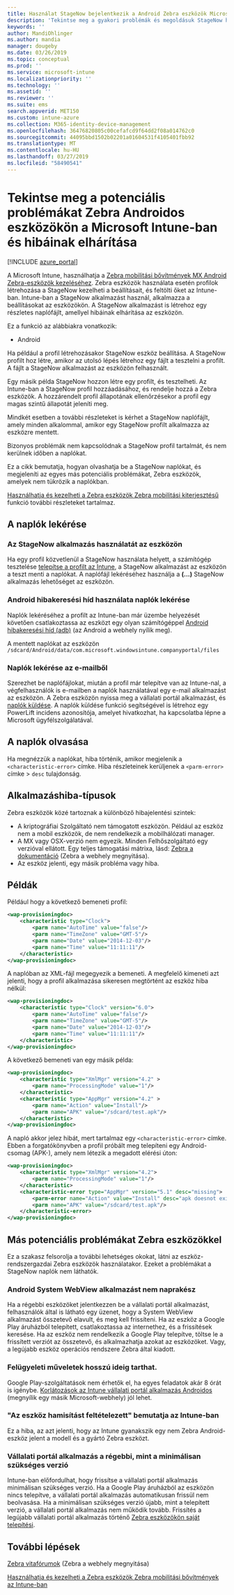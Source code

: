 ```yaml
---
title: Használat StageNow bejelentkezik a Android Zebra eszközök Microsoft Intune - Azure-ban |} A Microsoft Docs
description: 'Tekintse meg a gyakori problémák és megoldásuk StageNow használata az Android-eszközökön a Microsoft Intune-nal. Is megtudhatja, hogyan naplók lekérése és példák: a sikeres, a hibák és a naplók olvasása.'
keywords: ''
author: MandiOhlinger
ms.author: mandia
manager: dougeby
ms.date: 03/26/2019
ms.topic: conceptual
ms.prod: ''
ms.service: microsoft-intune
ms.localizationpriority: ''
ms.technology: ''
ms.assetid: ''
ms.reviewer: ''
ms.suite: ems
search.appverid: MET150
ms.custom: intune-azure
ms.collection: M365-identity-device-management
ms.openlocfilehash: 36476820805c00cefafcd9f64dd2f08a014762c0
ms.sourcegitcommit: 44095bbd1502b02201a01604531f4105401fbb92
ms.translationtype: MT
ms.contentlocale: hu-HU
ms.lasthandoff: 03/27/2019
ms.locfileid: "58490541"
---
```

# <a name="troubleshoot-and-see-potential-issues-on-android-zebra-devices-in-microsoft-intune"></a>Tekintse meg a potenciális problémákat Zebra Androidos eszközökön a Microsoft Intune-ban és hibáinak elhárítása

[!INCLUDE [azure_portal](./includes/azure_portal.md)]

A Microsoft Intune, használhatja a [Zebra mobilitási bővítmények MX Android Zebra-eszközök kezeléséhez](android-zebra-mx-overview.md). Zebra eszközök használata esetén profilok létrehozása a StageNow kezelheti a beállításait, és feltölti őket az Intune-ban. Intune-ban a StageNow alkalmazást használ, alkalmazza a beállításokat az eszközökön. A StageNow alkalmazást is létrehoz egy részletes naplófájlt, amellyel hibáinak elhárítása az eszközön.

Ez a funkció az alábbiakra vonatkozik:

- Android

Ha például a profil létrehozásakor StageNow eszköz beállítása. A StageNow profilt hoz létre, amikor az utolsó lépés létrehoz egy fájlt a tesztelni a profilt. A fájlt a StageNow alkalmazást az eszközön felhasznált.

Egy másik példa StageNow hozzon létre egy profilt, és tesztelheti. Az Intune-ban a StageNow profil hozzáadásához, és rendelje hozzá a Zebra eszközök. A hozzárendelt profil állapotának ellenőrzésekor a profil egy magas szintű állapotát jeleníti meg.

Mindkét esetben a további részleteket is kérhet a StageNow naplófájlt, amely minden alkalommal, amikor egy StageNow profilt alkalmazza az eszközre mentett.

Bizonyos problémák nem kapcsolódnak a StageNow profil tartalmát, és nem kerülnek időben a naplókat.

Ez a cikk bemutatja, hogyan olvashatja be a StageNow naplókat, és megjeleníti az egyes más potenciális problémákat, Zebra eszközök, amelyek nem tükrözik a naplókban.

[Használhatja és kezelheti a Zebra eszközök Zebra mobilitási kiterjesztésű](android-zebra-mx-overview.md) funkció további részleteket tartalmaz.

## <a name="get-the-logs"></a>A naplók lekérése

### <a name="use-the-stagenow-app-on-the-device"></a>Az StageNow alkalmazás használatát az eszközön
Ha egy profil közvetlenül a StageNow használata helyett, a számítógép tesztelése [telepítse a profilt az Intune](android-zebra-mx-overview.md#step-4-create-a-device-management-profile-in-stagenow), a StageNow alkalmazást az eszközön a teszt menti a naplókat. A naplófájl lekéréséhez használja a **(...)**  StageNow alkalmazás lehetőséget az eszközön.

### <a name="get-logs-using-android-debug-bridge"></a>Android hibakeresési híd használata naplók lekérése
Naplók lekéréséhez a profilt az Intune-ban már üzembe helyezését követően csatlakoztassa az eszközt egy olyan számítógéppel [Android hibakeresési híd (adb)](https://developer.android.com/studio/command-line/adb) (az Android a webhely nyílik meg).

A mentett naplókat az eszközön `/sdcard/Android/data/com.microsoft.windowsintune.companyportal/files`

### <a name="get-logs-from-email"></a>Naplók lekérése az e-mailből
Szerezhet be naplófájlokat, miután a profil már telepítve van az Intune-nal, a végfelhasználók is e-mailben a naplók használatával egy e-mail alkalmazást az eszközön. A Zebra eszközön nyissa meg a vállalati portál alkalmazást, és [naplók küldése](https://docs.microsoft.com/intune-user-help/send-logs-to-your-it-admin-by-email-android). A naplók küldése funkció segítségével is létrehoz egy PowerLift incidens azonosítója, amelyet hivatkozhat, ha kapcsolatba lépne a Microsoft ügyfélszolgálatával.

## <a name="read-the-logs"></a>A naplók olvasása

Ha megnézzük a naplókat, hiba történik, amikor megjelenik a `<characteristic-error>` címke. Hiba részleteinek kerüljenek a `<parm-error>` címke > `desc` tulajdonság.

## <a name="error-types"></a>Alkalmazáshiba-típusok

Zebra eszközök közé tartoznak a különböző hibajelentési szintek:

- A kriptográfiai Szolgáltató nem támogatott eszközön. Például az eszköz nem a mobil eszközök, de nem rendelkezik a mobilhálózati manager.
- A MX vagy OSX-verzió nem egyezik. Minden Felhőszolgáltató egy verzióval ellátott. Egy teljes támogatási mátrixa, lásd: [Zebra a dokumentáció](http://techdocs.zebra.com/mx/) (Zebra a webhely megnyitása).
- Az eszköz jelenti, egy másik probléma vagy hiba.

## <a name="examples"></a>Példák

Például hogy a következő bemeneti profil:

```xml
<wap-provisioningdoc>
    <characteristic type="Clock">
        <parm name="AutoTime" value="false"/>
        <parm name="TimeZone" value="GMT-5"/>
        <parm name="Date" value="2014-12-03"/>
        <parm name="Time" value="11:11:11"/>
    </characteristic>
</wap-provisioningdoc>
```

A naplóban az XML-fájl megegyezik a bemeneti. A megfelelő kimeneti azt jelenti, hogy a profil alkalmazása sikeresen megtörtént az eszköz hiba nélkül:

```xml
<wap-provisioningdoc>
    <characteristic type="Clock" version="6.0">
        <parm name="AutoTime" value="false"/>
        <parm name="TimeZone" value="GMT-5"/>
        <parm name="Date" value="2014-12-03"/>
        <parm name="Time" value="11:11:11"/>
    </characteristic>
</wap-provisioningdoc>
```

A következő bemeneti van egy másik példa:

```xml
<wap-provisioningdoc>
    <characteristic type="XmlMgr" version="4.2" >
        <parm name="ProcessingMode" value="1"/>
    </characteristic>
    <characteristic type="AppMgr" version="4.2" >
        <parm name="Action" value="Install"/>
        <parm name="APK" value="/sdcard/test.apk"/>
    </characteristic>
</wap-provisioningdoc>
```

A napló akkor jelez hibát, mert tartalmaz egy `<characteristic-error>` címke. Ebben a forgatókönyvben a profil próbált meg telepíteni egy Android-csomag (APK-), amely nem létezik a megadott elérési úton:

```xml
<wap-provisioningdoc>
    <characteristic type="XmlMgr" version="4.2">
        <parm name="ProcessingMode" value="1"/>
    </characteristic>
    <characteristic-error type="AppMgr" version="5.1" desc="missing">
        <parm-error name="Action" value="Install" desc="apk doesnot exist in the path"/>
        <parm name="APK" value="/sdcard/test.apk"/>
    </characteristic-error>
</wap-provisioningdoc>
```

## <a name="other-potential-issues-with-zebra-devices"></a>Más potenciális problémákat Zebra eszközökkel

Ez a szakasz felsorolja a további lehetséges okokat, látni az eszköz-rendszergazdai Zebra eszközök használatakor. Ezeket a problémákat a StageNow naplók nem láthatók.

### <a name="android-system-webview-is-out-of-date"></a>Android System WebView alkalmazást nem naprakész

Ha a régebbi eszközöket jelentkezzen be a vállalati portál alkalmazást, felhasználók által is látható egy üzenet, hogy a System WebView alkalmazást összetevő elavult, és meg kell frissíteni. Ha az eszköz a Google Play áruházból telepített, csatlakoztassa az internethez, és a frissítések keresése. Ha az eszköz nem rendelkezik a Google Play telepítve, töltse le a frissített verziót az összetevő, és alkalmazhatja azokat az eszközöket. Vagy, a legújabb eszköz operációs rendszere Zebra által kiadott.

### <a name="management-actions-take-a-long-time"></a>Felügyeleti műveletek hosszú ideig tarthat.

Google Play-szolgáltatások nem érhetők el, ha egyes feladatok akár 8 órát is igénybe. [Korlátozások az Intune vállalati portál alkalmazás Androidos](https://support.microsoft.com/help/3211588/limitations-of-intune-company-portal-app-for-android-in-china) (megnyílik egy másik Microsoft-webhely) jól lehet.

### <a name="device-spoofing-suspected-shows-in-intune"></a>"Az eszköz hamisítást feltételezett" bemutatja az Intune-ban

Ez a hiba, az azt jelenti, hogy az Intune gyanakszik egy nem Zebra Android-eszköz jelent a modell és a gyártó Zebra eszközt.

### <a name="company-portal-app-is-older-than-minimum-required-version"></a>Vállalati portál alkalmazás a régebbi, mint a minimálisan szükséges verzió

Intune-ban előfordulhat, hogy frissítse a vállalati portál alkalmazás minimálisan szükséges verzió. Ha a Google Play áruházból az eszközön nincs telepítve, a vállalati portál alkalmazás automatikusan frissül nem beolvasása. Ha a minimálisan szükséges verzió újabb, mint a telepített verzió, a vállalati portál alkalmazás nem működik tovább. Frissítés a legújabb vállalati portál alkalmazás történő [Zebra eszközökön saját telepítési](android-zebra-mx-overview.md#sideload-the-company-portal-app).

## <a name="next-steps"></a>További lépések

[Zebra vitafórumok](https://developer.zebra.com/community/home/discussions) (Zebra a webhely megnyitása)

[Használhatja és kezelheti a Zebra eszközök Zebra mobilitási bővítmények az Intune-ban](android-zebra-mx-overview.md)
